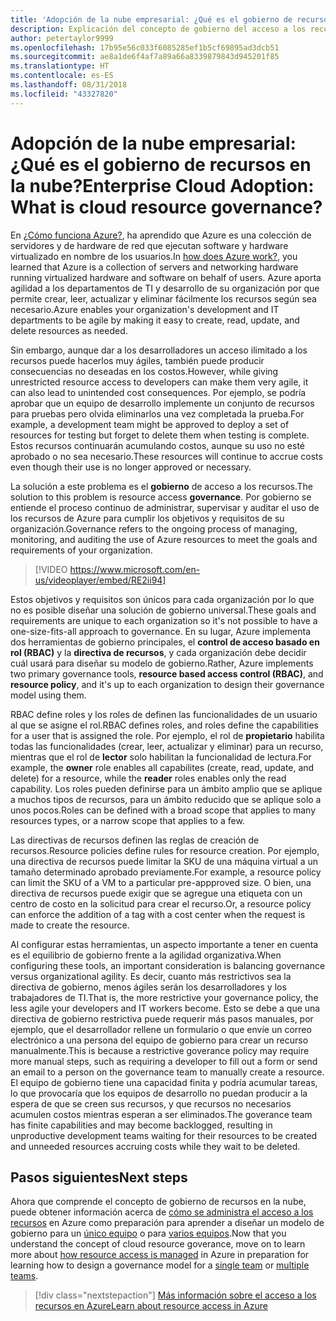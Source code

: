 ```yaml
---
title: 'Adopción de la nube empresarial: ¿Qué es el gobierno de recursos en la nube?'
description: Explicación del concepto de gobierno del acceso a los recursos en Azure
author: petertaylor9999
ms.openlocfilehash: 17b95e56c033f6085285ef1b5cf69895ad3dcb51
ms.sourcegitcommit: ae8a1de6f4af7a89a66a8339879843d945201f85
ms.translationtype: HT
ms.contentlocale: es-ES
ms.lasthandoff: 08/31/2018
ms.locfileid: "43327820"
---
```

# <a name="enterprise-cloud-adoption-what-is-cloud-resource-governance"></a><span data-ttu-id="4e5f3-103">Adopción de la nube empresarial: ¿Qué es el gobierno de recursos en la nube?</span><span class="sxs-lookup"><span data-stu-id="4e5f3-103">Enterprise Cloud Adoption: What is cloud resource governance?</span></span>

<span data-ttu-id="4e5f3-104">En [¿Cómo funciona Azure?](what-is-azure.md), ha aprendido que Azure es una colección de servidores y de hardware de red que ejecutan software y hardware virtualizado en nombre de los usuarios.</span><span class="sxs-lookup"><span data-stu-id="4e5f3-104">In [how does Azure work?](what-is-azure.md), you learned that Azure is a collection of servers and networking hardware running virtualized hardware and software on behalf of users.</span></span> <span data-ttu-id="4e5f3-105">Azure aporta agilidad a los departamentos de TI y desarrollo de su organización por que permite crear, leer, actualizar y eliminar fácilmente los recursos según sea necesario.</span><span class="sxs-lookup"><span data-stu-id="4e5f3-105">Azure enables your organization's development and IT departments to be agile by making it easy to create, read, update, and delete resources as needed.</span></span>

<span data-ttu-id="4e5f3-106">Sin embargo, aunque dar a los desarrolladores un acceso ilimitado a los recursos puede hacerlos muy ágiles, también puede producir consecuencias no deseadas en los costos.</span><span class="sxs-lookup"><span data-stu-id="4e5f3-106">However, while giving unrestricted resource access to developers can make them very agile, it can also lead to unintended cost consequences.</span></span> <span data-ttu-id="4e5f3-107">Por ejemplo, se podría aprobar que un equipo de desarrollo implemente un conjunto de recursos para pruebas pero olvida eliminarlos una vez completada la prueba.</span><span class="sxs-lookup"><span data-stu-id="4e5f3-107">For example, a development team might be approved to deploy a set of resources for testing but forget to delete them when testing is complete.</span></span> <span data-ttu-id="4e5f3-108">Estos recursos continuarán acumulando costos, aunque su uso no esté aprobado o no sea necesario.</span><span class="sxs-lookup"><span data-stu-id="4e5f3-108">These resources will continue to accrue costs even though their use is no longer approved or necessary.</span></span> 

<span data-ttu-id="4e5f3-109">La solución a este problema es el **gobierno** de acceso a los recursos.</span><span class="sxs-lookup"><span data-stu-id="4e5f3-109">The solution to this problem is resource access **governance**.</span></span> <span data-ttu-id="4e5f3-110">Por gobierno se entiende el proceso continuo de administrar, supervisar y auditar el uso de los recursos de Azure para cumplir los objetivos y requisitos de su organización.</span><span class="sxs-lookup"><span data-stu-id="4e5f3-110">Governance refers to the ongoing process of managing, monitoring, and auditing the use of Azure resources to meet the goals and requirements of your organization.</span></span> 

> [!VIDEO https://www.microsoft.com/en-us/videoplayer/embed/RE2ii94] 

<span data-ttu-id="4e5f3-111">Estos objetivos y requisitos son únicos para cada organización por lo que no es posible diseñar una solución de gobierno universal.</span><span class="sxs-lookup"><span data-stu-id="4e5f3-111">These goals and requirements are unique to each organization so it's not possible to have a one-size-fits-all approach to governance.</span></span> <span data-ttu-id="4e5f3-112">En su lugar, Azure implementa dos herramientas de gobierno principales, el **control de acceso basado en rol (RBAC)** y la **directiva de recursos**, y cada organización debe decidir cuál usará para diseñar su modelo de gobierno.</span><span class="sxs-lookup"><span data-stu-id="4e5f3-112">Rather, Azure implements two primary governance tools, **resource based access control (RBAC)**, and **resource policy**, and it's up to each organization to design their governance model using them.</span></span>

<span data-ttu-id="4e5f3-113">RBAC define roles y los roles de definen las funcionalidades de un usuario al que se asigne el rol.</span><span class="sxs-lookup"><span data-stu-id="4e5f3-113">RBAC defines roles, and roles define the capabilities for a user that is assigned the role.</span></span> <span data-ttu-id="4e5f3-114">Por ejemplo, el rol de **propietario** habilita todas las funcionalidades (crear, leer, actualizar y eliminar) para un recurso, mientras que el rol de **lector** solo habilitan la funcionalidad de lectura.</span><span class="sxs-lookup"><span data-stu-id="4e5f3-114">For example, the **owner** role enables all capabilites (create, read, update, and delete) for a resource, while the  **reader** roles enables only the read capability.</span></span> <span data-ttu-id="4e5f3-115">Los roles pueden definirse para un ámbito amplio que se aplique a muchos tipos de recursos, para un ámbito reducido que se aplique solo a unos pocos.</span><span class="sxs-lookup"><span data-stu-id="4e5f3-115">Roles can be defined with a broad scope that applies to many resources types, or a narrow scope that applies to a few.</span></span> 

<span data-ttu-id="4e5f3-116">Las directivas de recursos definen las reglas de creación de recursos.</span><span class="sxs-lookup"><span data-stu-id="4e5f3-116">Resource policies define rules for resource creation.</span></span> <span data-ttu-id="4e5f3-117">Por ejemplo, una directiva de recursos puede limitar la SKU de una máquina virtual a un tamaño determinado aprobado previamente.</span><span class="sxs-lookup"><span data-stu-id="4e5f3-117">For example, a resource policy can limit the SKU of a VM to a particular pre-appproved size.</span></span> <span data-ttu-id="4e5f3-118">O bien, una directiva de recursos puede exigir que se agregue una etiqueta con un centro de costo en la solicitud para crear el recurso.</span><span class="sxs-lookup"><span data-stu-id="4e5f3-118">Or, a resource policy can enforce the addition of a tag with a cost center when the request is made to create the resource.</span></span> 

<span data-ttu-id="4e5f3-119">Al configurar estas herramientas, un aspecto importante a tener en cuenta es el equilibrio de gobierno frente a la agilidad organizativa.</span><span class="sxs-lookup"><span data-stu-id="4e5f3-119">When configuring these tools, an important consideration is balancing governance versus organizational agility.</span></span> <span data-ttu-id="4e5f3-120">Es decir, cuanto más restrictivos sea la directiva de gobierno, menos ágiles serán los desarrolladores y los trabajadores de TI.</span><span class="sxs-lookup"><span data-stu-id="4e5f3-120">That is, the more restrictive your governance policy, the less agile your developers and IT workers become.</span></span> <span data-ttu-id="4e5f3-121">Esto se debe a que una directiva de gobierno restrictiva puede requerir más pasos manuales, por ejemplo, que el desarrollador rellene un formulario o que envíe un correo electrónico a una persona del equipo de gobierno para crear un recurso manualmente.</span><span class="sxs-lookup"><span data-stu-id="4e5f3-121">This is because a restrictive goverance policy may require more manual steps, such as requiring a developer to fill out a form or send an email to a person on the governance team to manually create a resource.</span></span> <span data-ttu-id="4e5f3-122">El equipo de gobierno tiene una capacidad finita y podría acumular tareas, lo que provocaría que los equipos de desarrollo no puedan producir a la espera de que se creen sus recursos, y que recursos no necesarios acumulen costos mientras esperan a ser eliminados.</span><span class="sxs-lookup"><span data-stu-id="4e5f3-122">The goverance team has finite capabilities and may become backlogged, resulting in unproductive development teams waiting for their resources to be created and unneeded resources accruing costs while they wait to be deleted.</span></span>

## <a name="next-steps"></a><span data-ttu-id="4e5f3-123">Pasos siguientes</span><span class="sxs-lookup"><span data-stu-id="4e5f3-123">Next steps</span></span>

<span data-ttu-id="4e5f3-124">Ahora que comprende el concepto de gobierno de recursos en la nube, puede obtener información acerca de [cómo se administra el acceso a los recursos](azure-resource-access.md) en Azure como preparación para aprender a diseñar un modelo de gobierno para un [único equipo](../governance/governance-single-team.md) o para [varios equipos](../governance/governance-multiple-teams.md).</span><span class="sxs-lookup"><span data-stu-id="4e5f3-124">Now that you understand the concept of cloud resource goverance, move on to learn more about [how resource access is managed](azure-resource-access.md) in Azure in preparation for learning how to design a governance model for a [single team](../governance/governance-single-team.md) or [multiple teams](../governance/governance-multiple-teams.md).</span></span>

> [!div class="nextstepaction"]
> [<span data-ttu-id="4e5f3-125">Más información sobre el acceso a los recursos en Azure</span><span class="sxs-lookup"><span data-stu-id="4e5f3-125">Learn about resource access in Azure</span></span>](azure-resource-access.md)